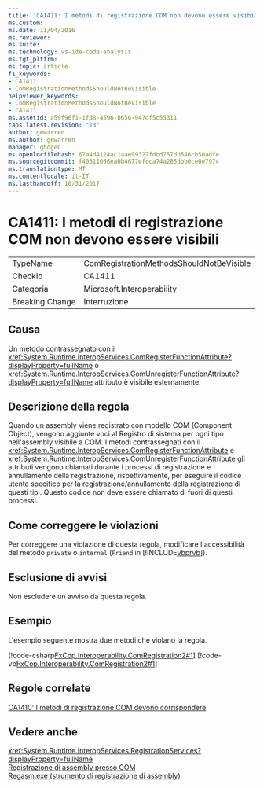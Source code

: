 ```yaml
---
title: 'CA1411: I metodi di registrazione COM non devono essere visibili | Documenti Microsoft'
ms.custom: 
ms.date: 11/04/2016
ms.reviewer: 
ms.suite: 
ms.technology: vs-ide-code-analysis
ms.tgt_pltfrm: 
ms.topic: article
f1_keywords:
- CA1411
- ComRegistrationMethodsShouldNotBeVisible
helpviewer_keywords:
- ComRegistrationMethodsShouldNotBeVisible
- CA1411
ms.assetid: a59f96f1-1f38-4596-b656-947df5c55311
caps.latest.revision: "13"
author: gewarren
ms.author: gewarren
manager: ghogen
ms.openlocfilehash: 67a4d4124ac1aae99327fdcd757db546cb50adfe
ms.sourcegitcommit: f40311056ea0b4677efcca74a285dbb0ce0e7974
ms.translationtype: MT
ms.contentlocale: it-IT
ms.lasthandoff: 10/31/2017
---
```

# <a name="ca1411-com-registration-methods-should-not-be-visible"></a>CA1411: I metodi di registrazione COM non devono essere visibili
|||  
|-|-|  
|TypeName|ComRegistrationMethodsShouldNotBeVisible|  
|CheckId|CA1411|  
|Categoria|Microsoft.Interoperability|  
|Breaking Change|Interruzione|  
  
## <a name="cause"></a>Causa  
 Un metodo contrassegnato con il <xref:System.Runtime.InteropServices.ComRegisterFunctionAttribute?displayProperty=fullName> o <xref:System.Runtime.InteropServices.ComUnregisterFunctionAttribute?displayProperty=fullName> attributo è visibile esternamente.  
  
## <a name="rule-description"></a>Descrizione della regola  
 Quando un assembly viene registrato con modello COM (Component Object), vengono aggiunte voci al Registro di sistema per ogni tipo nell'assembly visibile a COM. I metodi contrassegnati con il <xref:System.Runtime.InteropServices.ComRegisterFunctionAttribute> e <xref:System.Runtime.InteropServices.ComUnregisterFunctionAttribute> gli attributi vengono chiamati durante i processi di registrazione e annullamento della registrazione, rispettivamente, per eseguire il codice utente specifico per la registrazione/annullamento della registrazione di questi tipi. Questo codice non deve essere chiamato di fuori di questi processi.  
  
## <a name="how-to-fix-violations"></a>Come correggere le violazioni  
 Per correggere una violazione di questa regola, modificare l'accessibilità del metodo `private` o `internal` (`Friend` in [!INCLUDE[vbprvb](../code-quality/includes/vbprvb_md.md)]).  
  
## <a name="when-to-suppress-warnings"></a>Esclusione di avvisi  
 Non escludere un avviso da questa regola.  
  
## <a name="example"></a>Esempio  
 L'esempio seguente mostra due metodi che violano la regola.  
  
 [!code-csharp[FxCop.Interoperability.ComRegistration2#1](../code-quality/codesnippet/CSharp/ca1411-com-registration-methods-should-not-be-visible_1.cs)]
 [!code-vb[FxCop.Interoperability.ComRegistration2#1](../code-quality/codesnippet/VisualBasic/ca1411-com-registration-methods-should-not-be-visible_1.vb)]  
  
## <a name="related-rules"></a>Regole correlate  
 [CA1410: I metodi di registrazione COM devono corrispondere](../code-quality/ca1410-com-registration-methods-should-be-matched.md)  
  
## <a name="see-also"></a>Vedere anche  
 <xref:System.Runtime.InteropServices.RegistrationServices?displayProperty=fullName>   
 [Registrazione di assembly presso COM](/dotnet/framework/interop/registering-assemblies-with-com)   
 [Regasm.exe (strumento di registrazione di assembly)](/dotnet/framework/tools/regasm-exe-assembly-registration-tool)